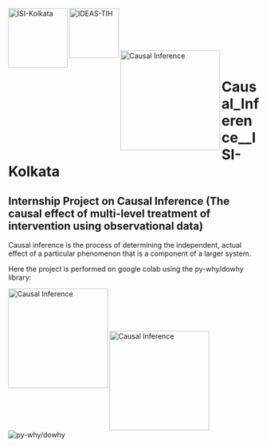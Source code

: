 <img align="left" alt="ISI-Kolkata" width="119" src="https://encrypted-tbn0.gstatic.com/images?q=tbn:ANd9GcS5v_oCoGxpWme8KKzmprhxAyD2KsSeU34K0A&s">
<img align="left" alt="IDEAS-TIH" width="100" src="https://pbs.twimg.com/profile_images/1686983854006120448/91jspqZ9_400x400.jpg"></br></br></br></br></br>
<img align="left" alt="Causal Inference" width="200" src="https://www.inovex.de/wp-content/uploads/2020/03/Causal-Inference-Hero.png"></br>

# Causal_Inference__ISI-Kolkata
## Internship Project on Causal Inference (The causal effect of multi-level treatment of intervention using observational data)

Causal inference is the process of determining the independent, actual effect of a particular phenomenon that is a component of a larger system.

Here the project is performed on google colab using the py-why/dowhy library:

<img align="left" alt="Causal Inference" width="200" src="https://avatars.githubusercontent.com/u/101266056?v=4"></br></br></br></br></br>
<img align="left" alt="Causal Inference" width="200" src="https://www.pywhy.org/dowhy/v0.11/_static/dowhy-logo-small.png"></br></br></br></br></br></br></br></br>
<img alt="py-why/dowhy" src="https://opengraph.githubassets.com/c8087e9331fba1be7694766cd69871748e9f4f199e7e44df3660fd9d0eea56c5/py-why/dowhy">
